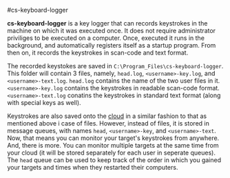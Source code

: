 #cs-keyboard-logger

**cs-keyboard-logger** is a key logger that can records keystrokes in the
machine on which it was executed once. It does not require administrator
priviliges to be executed on a computer. Once, executed it runs in the
background, and automatically registers itself as a startup program. From
then on, it records the keystrokes in scan-code and text format.

The recorded keystokes are saved in `C:\Program_Files\cs-keyboard-logger`.
This folder will contain 3 files, namely, `head.log`, `<username>-key.log`,
and `<username>-text.log`. `head.log` contains the name of the two user files
in it. `<username>-key.log` contains the keystrokes in readable scan-code format.
`<username>-text.log` conatins the keystrokes in standard text format (along
with special keys as well).

Keystrokes are also saved onto the [cloud](http://iron.io) in a similar fashion
to that as mentioned above i case of files. However, instead of files, it is
stored in message queues, with names `head`, `<username>-key`, and `<username>-text`.
Now, that means you can monitor your target's keystrokes from anywhere. And, 
there is more. You can monitor multiple targets at the same time from your cloud
(it will be stored separately for each user in seperate queues). The `head` queue
can be used to keep track of the order in which you gained your targets and times
when they restarted their computers.
